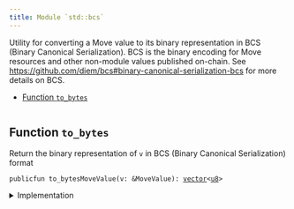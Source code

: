 ```yaml
---
title: Module `std::bcs`
---
```


Utility for converting a Move value to its binary representation in BCS (Binary Canonical
Serialization). BCS is the binary encoding for Move resources and other non-module values
published on-chain. See https://github.com/diem/bcs#binary-canonical-serialization-bcs for more
details on BCS.


-  [Function `to_bytes`](#std_bcs_to_bytes)


<pre><code></code></pre>



<a name="std_bcs_to_bytes"></a>

## Function `to_bytes`

Return the binary representation of <code>v</code> in BCS (Binary Canonical Serialization) format


<pre><code>publicfun to_bytesMoveValue(v: &MoveValue): <a href="std/vector.md#std_vector">vector</a>&lt;<a href="std/u8.md#std_u8">u8</a>&gt;
</code></pre>



<details>
<summary>Implementation</summary>


<pre><code><b>public</b> <b>native</b> <b>fun</b> <a href="std/bcs.md#std_bcs_to_bytes">to_bytes</a>&lt;MoveValue&gt;(v: &MoveValue): <a href="std/vector.md#std_vector">vector</a>&lt;<a href="std/u8.md#std_u8">u8</a>&gt;;
</code></pre>



</details>

